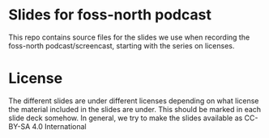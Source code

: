 # Slides for foss-north podcast
This repo contains source files for the slides we use when recording the foss-north
podcast/screencast, starting with the series on licenses.

# License
The different slides are under different licenses depending on what license the material included in
the slides are under. This should be marked in each slide deck somehow. In general, we try to make
the slides available as CC-BY-SA 4.0 International
